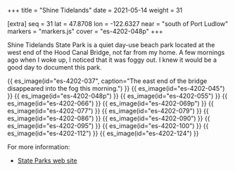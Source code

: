 +++
title = "Shine Tidelands"
date = 2021-05-14
weight = 31

[extra]
seq = 31
lat = 47.8708
lon = -122.6327
near = "south of Port Ludlow"
markers = "markers.js"
cover = "es-4202-048p"
+++

Shine Tidelands State Park is a quiet day-use beach park located at the west end of the Hood Canal Bridge, not far from my home. A few mornings ago when I woke up, I noticed that it was foggy out. I knew it would be a good day to document this park.

<!-- more -->

{{ es_image(id="es-4202-037", caption="The east end of the bridge disappeared into the fog this morning.") }}
{{ es_image(id="es-4202-045") }}
{{ es_image(id="es-4202-048p") }}
{{ es_image(id="es-4202-055") }}
{{ es_image(id="es-4202-066") }}
{{ es_image(id="es-4202-069p") }}
{{ es_image(id="es-4202-077") }}
{{ es_image(id="es-4202-079") }}
{{ es_image(id="es-4202-086") }}
{{ es_image(id="es-4202-090") }}
{{ es_image(id="es-4202-095") }}
{{ es_image(id="es-4202-100") }}
{{ es_image(id="es-4202-112") }}
{{ es_image(id="es-4202-124") }}

For more information:

* [State Parks web site](https://www.parks.state.wa.us/583/Shine-Tidelands)
